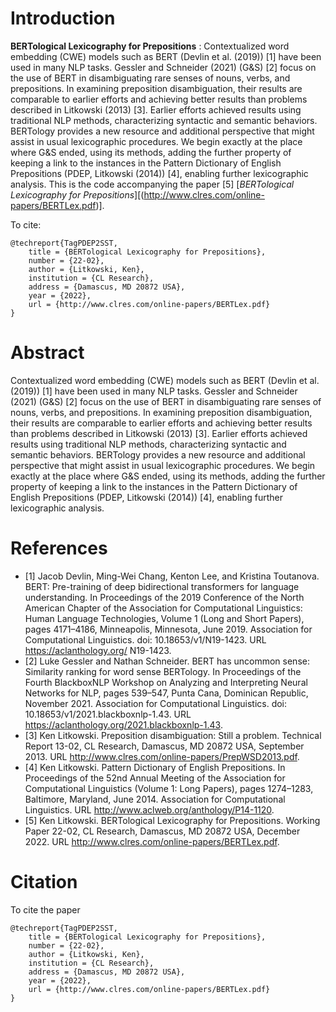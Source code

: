 # Introduction

**BERTological Lexicography for Prepositions** : Contextualized word embedding (CWE) models such as BERT (Devlin et al. (2019)) [1] have been used in many NLP tasks. Gessler and
Schneider (2021) (G&S) [2] focus on the use of BERT in disambiguating
rare senses of nouns, verbs, and prepositions. In examining preposition disambiguation, their results are comparable to earlier efforts and
achieving better results than problems described in Litkowski (2013) [3].
Earlier efforts achieved results using traditional NLP methods, characterizing syntactic and semantic behaviors. BERTology provides a new
resource and additional perspective that might assist in usual lexicographic procedures. We begin exactly at the place where G&S ended,
using its methods, adding the further property of keeping a link to the
instances in the Pattern Dictionary of English Prepositions (PDEP,
Litkowski (2014)) [4], enabling further lexicographic analysis.
This is the code accompanying the paper [5] [_BERTological Lexicography for Prepositions_][(http://www.clres.com/online-papers/BERTLex.pdf)].

To cite:
```
@techreport{TagPDEP2SST,
    title = {BERTological Lexicography for Prepositions},
    number = {22-02},
    author = {Litkowski, Ken},
    institution = {CL Research},
    address = {Damascus, MD 20872 USA},
    year = {2022},
    url = {http://www.clres.com/online-papers/BERTLex.pdf}
}
```


# Abstract

Contextualized word embedding (CWE) models such as BERT (Devlin et al. (2019)) [1] have been used in many NLP tasks. Gessler and
Schneider (2021) (G&S) [2] focus on the use of BERT in disambiguating
rare senses of nouns, verbs, and prepositions. In examining preposition disambiguation, their results are comparable to earlier efforts and
achieving better results than problems described in Litkowski (2013) [3].
Earlier efforts achieved results using traditional NLP methods, characterizing syntactic and semantic behaviors. BERTology provides a new
resource and additional perspective that might assist in usual lexicographic procedures. We begin exactly at the place where G&S ended,
using its methods, adding the further property of keeping a link to the
instances in the Pattern Dictionary of English Prepositions (PDEP,
Litkowski (2014)) [4], enabling further lexicographic analysis.

# References

- [1] Jacob Devlin, Ming-Wei Chang, Kenton Lee, and Kristina Toutanova.
BERT: Pre-training of deep bidirectional transformers for language understanding. In Proceedings of the 2019 Conference of the North American
Chapter of the Association for Computational Linguistics: Human Language Technologies, Volume 1 (Long and Short Papers), pages 4171–4186,
Minneapolis, Minnesota, June 2019. Association for Computational Linguistics. doi: 10.18653/v1/N19-1423. URL https://aclanthology.org/
N19-1423.
- [2] Luke Gessler and Nathan Schneider. BERT has uncommon sense: Similarity ranking for word sense BERTology. In Proceedings of the
Fourth BlackboxNLP Workshop on Analyzing and Interpreting Neural
Networks for NLP, pages 539–547, Punta Cana, Dominican Republic, November 2021. Association for Computational Linguistics. doi:
10.18653/v1/2021.blackboxnlp-1.43. URL https://aclanthology.org/2021.blackboxnlp-1.43.
- [3] Ken Litkowski. Preposition disambiguation: Still a problem. Technical
Report 13-02, CL Research, Damascus, MD 20872 USA, September 2013.
URL http://www.clres.com/online-papers/PrepWSD2013.pdf.
- [4] Ken Litkowski. Pattern Dictionary of English Prepositions. In Proceedings of the 52nd Annual Meeting of the Association for Computational Linguistics (Volume 1: Long Papers), pages 1274–1283, Baltimore,
Maryland, June 2014. Association for Computational Linguistics. URL
http://www.aclweb.org/anthology/P14-1120.
- [5] Ken Litkowski. BERTological Lexicography for Prepositions. Working
Paper 22-02, CL Research, Damascus, MD 20872 USA, December 2022.
URL http://www.clres.com/online-papers/BERTLex.pdf.

# Citation
To cite the paper
```
@techreport{TagPDEP2SST,
    title = {BERTological Lexicography for Prepositions},
    number = {22-02},
    author = {Litkowski, Ken},
    institution = {CL Research},
    address = {Damascus, MD 20872 USA},
    year = {2022},
    url = {http://www.clres.com/online-papers/BERTLex.pdf}
}
```

